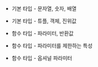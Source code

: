 * 기본 타입 - 문자열, 숫자, 배열


* 기본 타입 - 튜플, 객체, 진위값


* 함수 타입 - 파라미터, 반환값


* 함수 타입 - 파라미터를 제한하는 특성


* 함수 타입 - 옵셔널 파라미터



